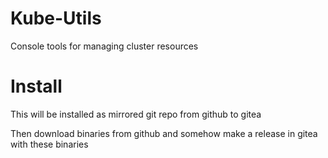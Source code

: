 # Kube-Utils

Console tools for managing cluster resources

# Install

This will be installed as mirrored git repo from github to gitea

Then download binaries from github and somehow make a release in gitea with these binaries